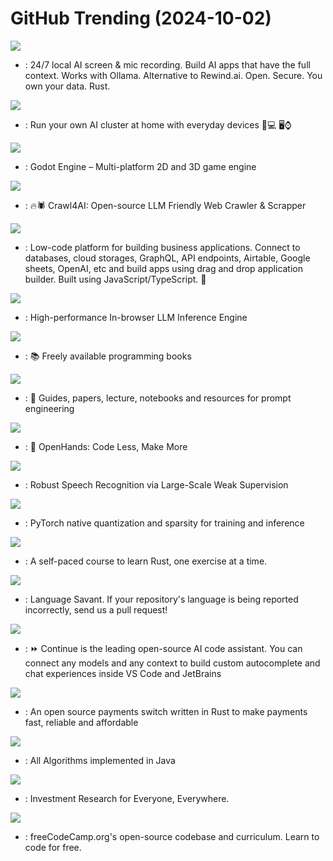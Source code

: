 # GitHub Trending (2024-10-02)

![](https://img.shields.io/badge/Rust-New%201-green?style=flat-square&logo=appveyor)
- [](https://github.comundefined): 24/7 local AI screen & mic recording. Build AI apps that have the full context. Works with Ollama. Alternative to Rewind.ai. Open. Secure. You own your data. Rust.

![](https://img.shields.io/badge/Python-New%20226-green?style=flat-square&logo=appveyor)
- [](https://github.comundefined): Run your own AI cluster at home with everyday devices 📱💻 🖥️⌚

![](https://img.shields.io/badge/C%2B%2B-New%20150-green?style=flat-square&logo=appveyor)
- [](https://github.comundefined): Godot Engine – Multi-platform 2D and 3D game engine

![](https://img.shields.io/badge/Python-New%201-green?style=flat-square&logo=appveyor)
- [](https://github.comundefined): 🔥🕷️ Crawl4AI: Open-source LLM Friendly Web Crawler & Scrapper

![](https://img.shields.io/badge/JavaScript-New%2025-green?style=flat-square&logo=appveyor)
- [](https://github.comundefined): Low-code platform for building business applications. Connect to databases, cloud storages, GraphQL, API endpoints, Airtable, Google sheets, OpenAI, etc and build apps using drag and drop application builder. Built using JavaScript/TypeScript. 🚀

![](https://img.shields.io/badge/TypeScript-New%20105-green?style=flat-square&logo=appveyor)
- [](https://github.comundefined): High-performance In-browser LLM Inference Engine

![](https://img.shields.io/badge/none-New%20189-green?style=flat-square&logo=appveyor)
- [](https://github.comundefined): 📚 Freely available programming books

![](https://img.shields.io/badge/MDX-New%20145-green?style=flat-square&logo=appveyor)
- [](https://github.comundefined): 🐙 Guides, papers, lecture, notebooks and resources for prompt engineering

![](https://img.shields.io/badge/Python-New%20228-green?style=flat-square&logo=appveyor)
- [](https://github.comundefined): 🙌 OpenHands: Code Less, Make More

![](https://img.shields.io/badge/Python-New%20121-green?style=flat-square&logo=appveyor)
- [](https://github.comundefined): Robust Speech Recognition via Large-Scale Weak Supervision

![](https://img.shields.io/badge/Python-New%2053-green?style=flat-square&logo=appveyor)
- [](https://github.comundefined): PyTorch native quantization and sparsity for training and inference

![](https://img.shields.io/badge/Rust-New%20322-green?style=flat-square&logo=appveyor)
- [](https://github.comundefined): A self-paced course to learn Rust, one exercise at a time.

![](https://img.shields.io/badge/Ruby-New%203-green?style=flat-square&logo=appveyor)
- [](https://github.comundefined): Language Savant. If your repository's language is being reported incorrectly, send us a pull request!

![](https://img.shields.io/badge/TypeScript-New%20292-green?style=flat-square&logo=appveyor)
- [](https://github.comundefined): ⏩ Continue is the leading open-source AI code assistant. You can connect any models and any context to build custom autocomplete and chat experiences inside VS Code and JetBrains

![](https://img.shields.io/badge/Rust-New%2022-green?style=flat-square&logo=appveyor)
- [](https://github.comundefined): An open source payments switch written in Rust to make payments fast, reliable and affordable

![](https://img.shields.io/badge/Java-New%2018-green?style=flat-square&logo=appveyor)
- [](https://github.comundefined): All Algorithms implemented in Java

![](https://img.shields.io/badge/Python-New%20298-green?style=flat-square&logo=appveyor)
- [](https://github.comundefined): Investment Research for Everyone, Everywhere.

![](https://img.shields.io/badge/TypeScript-New%20138-green?style=flat-square&logo=appveyor)
- [](https://github.comundefined): freeCodeCamp.org's open-source codebase and curriculum. Learn to code for free.

